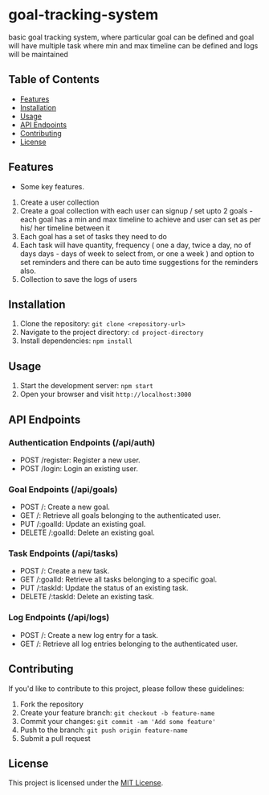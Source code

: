 # goal-tracking-system

basic goal tracking system, where particular goal can be defined and goal will have multiple task where min and max timeline can be defined and logs will be maintained

## Table of Contents

- [Features](#features)
- [Installation](#installation)
- [Usage](#usage)
- [API Endpoints](#api-endpoints)
- [Contributing](#contributing)
- [License](#license)

## Features

- Some key features.
1. Create a user collection
2. Create a goal collection with each user can signup / set upto 2 goals - each goal has a
min and max timeline to achieve and user can set as per his/ her timeline between it
3. Each goal has a set of tasks they need to do
4. Each task will have quantity, frequency ( one a day, twice a day, no of days days - days of
week to select from, or one a week ) and option to set reminders and there can be auto time
suggestions for the reminders also.
5. Collection to save the logs of users

## Installation

1. Clone the repository: `git clone <repository-url>`
2. Navigate to the project directory: `cd project-directory`
3. Install dependencies: `npm install`

## Usage

1. Start the development server: `npm start`
2. Open your browser and visit `http://localhost:3000`

## API Endpoints
### Authentication Endpoints (/api/auth)
- POST /register: Register a new user.
- POST /login: Login an existing user.

### Goal Endpoints (/api/goals)
- POST /: Create a new goal.
- GET /: Retrieve all goals belonging to the authenticated user.
- PUT /:goalId: Update an existing goal.
- DELETE /:goalId: Delete an existing goal.

### Task Endpoints (/api/tasks)
- POST /: Create a new task.
- GET /:goalId: Retrieve all tasks belonging to a specific goal.
- PUT /:taskId: Update the status of an existing task.
- DELETE /:taskId: Delete an existing task.

### Log Endpoints (/api/logs)
- POST /: Create a new log entry for a task.
- GET /: Retrieve all log entries belonging to the authenticated user.



## Contributing

If you'd like to contribute to this project, please follow these guidelines:

1. Fork the repository
2. Create your feature branch: `git checkout -b feature-name`
3. Commit your changes: `git commit -am 'Add some feature'`
4. Push to the branch: `git push origin feature-name`
5. Submit a pull request

## License

This project is licensed under the [MIT License](LICENSE).
